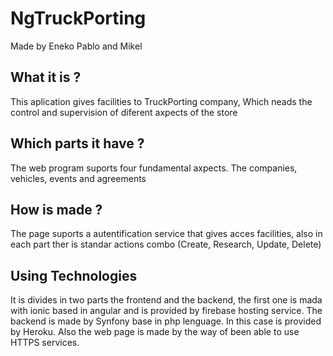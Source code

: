 # NgTruckPorting

Made by Eneko Pablo and Mikel

## What it is ?

This aplication gives facilities to TruckPorting company, Which neads the control and supervision of diferent axpects of the store

## Which parts it have ?

The web program suports four fundamental axpects. The companies, vehicles, events and agreements

## How is made ?

The page suports a autentification service that gives acces facilities, also in each part ther is standar actions combo (Create, Research, Update, Delete)

## Using Technologies

It is divides in two parts the frontend and the backend, the first one is mada with ionic based in angular and is provided by firebase hosting service. The backend is made by Synfony base in php lenguage. In this case is provided by Heroku. Also the web page is made by the way of been able to use HTTPS services. 


